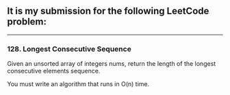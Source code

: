 ## It is my submission for the following LeetCode problem:

---

### 128. Longest Consecutive Sequence

Given an unsorted array of integers nums, return the length of the longest consecutive elements sequence.

You must write an algorithm that runs in O(n) time.

